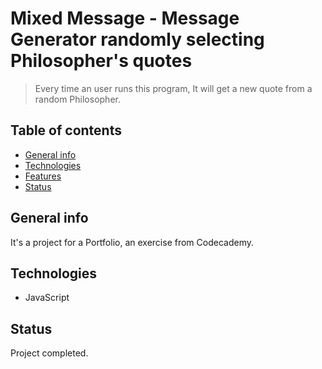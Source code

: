 # Mixed Message - Message Generator randomly selecting Philosopher's quotes

> Every time an user runs this program, It will get a new  quote from a random Philosopher.

## Table of contents

* [General info](#general-info)
* [Technologies](#technologies)
* [Features](#features)
* [Status](#status)

## General info

It's a project for a Portfolio, an exercise from Codecademy.

## Technologies

* JavaScript

## Status

Project completed.

